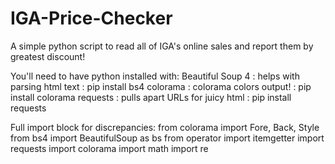 # IGA-Price-Checker
A simple python script to read all of IGA's online sales and report them by greatest discount!

You'll need to have python installed with:
  Beautiful Soup 4  : helps with parsing html text      : pip install bs4
  colorama          : colorama colors output!           : pip install colorama
  requests          : pulls apart URLs for juicy html   : pip install requests
  
 Full import block for discrepancies:
    from colorama import Fore, Back, Style
    from bs4 import BeautifulSoup as bs
    from operator import itemgetter
    import requests
    import colorama
    import math
    import re
